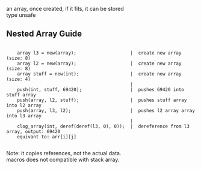 an array, once created, if it fits, it can be stored    
type unsafe    

## Nested Array Guide
~~~
    
    array l3 = new(array);                    |  create new array (size: 8)
    array l2 = new(array);                    |  create new array (size: 8)
    array stuff = new(int);                   |  create new array (size: 4)
                                              |
    push(int, stuff, 69420);                  |  pushes 69420 into stuff array
    push(array, l2, stuff);                   |  pushes stuff array into l2 array
    push(array, l3, l2);                      |  pushes l2 array array into l3 array
                                              |
    clog_array(int, deref(deref(l3, 0), 0));  |  dereference from l3 array, output: 69420
    equivant to: arr[i][j]    
    
~~~
Note: it copies references, not the actual data.    
macros does not compatible with stack array.    
